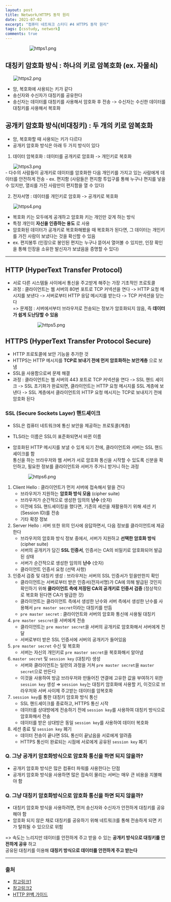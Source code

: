 ```yaml
---
layout: post
title: Network/HTTPS 동작 원리
date: 2021-07-02
excerpt: "컴퓨터 네트워크 스터디 #4 HTTPS 동작 원리"
tags: [csstudy, network]
comments: true
---
```


<div style="width:70% !important; margin:0 auto">
<img src="/assets/img/https1.png" alt="https1.png">
</div>

## 대칭키 암호화 방식 : 하나의 키로 암복호화 (ex. 자물쇠)
<div style="width:90% !important; margin:0 auto">
<img src="/assets/img/https2.png" alt="https2.png">
</div>

- 암, 복호화에 사용되는 키가 같다
- 송신자와 수신자가 대칭키를 공유한다
- 송신자는 데이터를 대칭키를 사용해서 암호화 후 전송
  -> 수신자는 수신한 데이터를 대칭키를 사용해서 복호화
  
## 공개키 암호화 방식(비대칭키) : 두 개의 키로 암복호화
- 암, 복호화할 때 사용되는 키가 다르다
- 공개키 암호화 방식은 아래 두 가지 방식이 있다

1) 데이터 암복호화 : 데이터를 공개키로 암호화 -> 개인키로 복호화
  <div style="width:90% !important; margin:0 auto">
  <img src="/assets/img/https3.png" alt="https3.png">
  </div>
  - 다수의 사람들이 공개키로 데이터를 암호화한 다음 개인키를 가지고 있는 사람에게 데이터를 안전하게 전송
  - ex. 편지함 (사람들은 편지함 투입구를 통해 누구나 편지를 넣을 수 있지만, 열쇠를 가진 사람만이 편지함을 열 수 있다)

2) 전자서명 : 데이터를 개인키로 암호화 -> 공개키로 복호화
  <div style="width:90% !important; margin:0 auto">
  <img src="/assets/img/https4.png" alt="https4.png">
  </div>

  - 복호화 키는 모두에게 공개하고 암호화 키는 개인만 갖게 하는 방식
  - 특정 개인이 **자신을 인증하는 용도** 로 사용
  - 암호화된 데이터가 공개키로 복호화해봤을 때 복호화가 된다면, 그 데이터는 개인키를 가진 사람이 보냈다는 것을 확신할 수 있음
  - ex. 편지봉투 (인장으로 봉인된 편지는 누구나 뜯어서 열어볼 수 있지만, 인장 확인을 통해 인장을 소유한 발신자가 보냈음을 증명할 수 있다)

---

## HTTP (HyperText Transfer Protocol)
- 서로 다른 시스템들 사이에서 통신을 주고받게 해주는 가장 기초적인 프로토콜
- 과정 : 클라이언트는 웹 서버의 80번 포트로 TCP 커넥션을 연다 -> HTTP 요청 메시지를 보낸다 -> 서버로부터 HTTP 응답 메시지를 받는다
-> TCP 커넥션을 닫는다  
=> 문제점 : 서버에서부터 브라우저로 전송되는 정보가 암호화되지 않음, 즉 **데이터가 쉽게 도난당할 수 있음**
<div style="width:60% !important; margin:0 auto">
<img src="/assets/img/https5.png" alt="https5.png">
</div>

## HTTPS (HyperText Transfer Protocol Secure)
- HTTP 프로토콜에 보안 기능을 추가한 것
- HTTPS는 HTTP 메시지를 **TCP로 보내기 전에 먼저 암호화하는 보안계층** 으로 보냄
- SSL을 사용함으로써 문제 해결
- 과정 : 클라이언트는 웹 서버의 443 포트로 TCP 커넥션을 연다 -> SSL 핸드 셰이크 
-> SSL 초기화가 완료되면, 클라이언트는 HTTP 요청 메시지를 SSL 계층에 보낸다 ->
SSL 계층에서 클라이언트의 HTTP 요청 메시지는 TCP로 보내지기 전에 암호화 된다

### SSL (Secure Sockets Layer) 핸드셰이크
- SSL은 컴퓨터 네트워크에 통신 보안을 제공하는 프로토콜(계층)
- TLS라는 이름은 SSL이 표준화되면서 바뀐 이름
- 암호화된 HTTP 메시지를 보낼 수 있게 되기 전에, 클라이언트와 서버는 SSL 핸드셰이크를 함  
  통신을 하는 브라우저와 웹 서버가 서로 암호화 통신을 시작할 수 있도록 신분을 확인하고, 필요한
  정보를 클라이언트와 서버가 주거니 받거니 하는 과정

  <div style="width:80% !important; margin:0 auto">
  <img src="/assets/img/https6.png" alt="https6.png">
  </div>

1. Client Hello : 클라이언트가 먼저 서버에 접속해서 말을 건다
    - 브라우저가 지원하는 **암호화 방식 모음** (cipher suite)
    - 브라우저가 순간적으로 생성한 임의의 **난수** (숫자)
    - 이전에 SSL 핸드셰이킹을 했다면, 기존의 세션을 재활용하기 위해 세션 키(Session ID)를 전송
    - 기타 확장 정보
2. Server Hello : 서버 또한 위의 인사에 응답하면서, 다음 정보를 클라이언트에 제공한다
    - 브라우저의 암호화 방식 정보 중에서, 서버가 지원하고 **선택한 암호화 방식** (cipher suite)
    - 서버의 공개키가 담긴 **SSL 인증서**, 인증서는 CA의 비밀키로 암호화되어 발급된 상태
    - 서버가 순간적으로 생성한 임의의 **난수** (숫자)
    - 클라이언트 인증서 요청 (선택 사항)
3. 인증서 검증 및 대칭키 생성 : 브라우저는 서버의 SSL 인증서가 믿을만한지 확인
    - 클라이언트는 서버로부터 받은 인증서(전자서명)가 CA에 의해 발급된 것인지 확인하기 위해 **클라이언트 측에 저장된 CA의 공개키로 인증서 검증** (정상적으로 복호화 된다면 CA가 발급한 것)
    - 클라이언트는 클라이언트 측에서 생성한 난수와 서버 측에서 생성한 난수를 사용해서 `pre master secret`이라는 대칭키를 만듬
    - `pre master secret` : 클라이언트와 서버의 암호화 통신에 사용될 대칭키
4. `pre master sescret`을 서버에게 전송
    - 클라이언트는 `pre master secret`을 서버의 공개키로 암호화해서 서버에게 전달
    - 서버로부터 받은 SSL 인증서에 서버의 공개키가 들어있음
5. `pre master secret` 수신 및 복호화
    - 서버는 자신의 개인키로 `pre master secret`을 복호화해서 알아냄
6. `master secret` 및 `session key` (대칭키) 생성
    - 서버와 클라이언트는 일련의 과정을 거쳐 `pre master secret`을 `master secret`으로 만든다
    - 이것을 사용하여 방금 브라우저와 만들어진 연결에 고유한 값을 부여하기 위한 `session key` 생성 ⇒ `session key`는 대칭키 암호화에 사용할 키, 이것으로 브라우저와 서버 사이제 주고받는 데이터를 암복호화
7. `session key`를 통한 대칭키 암호화 방식 통신
    - SSL 핸드셰이크를 종료하고, HTTPS 통신 시작
    - 데이터를 상대방에게 전송하기 전에 `session key`를 사용하여 대칭키 방식으로 암호화해서 전송
    - 데이터를 받은 상대방은 동일 `session key`를 사용하여 데이터 복호화
8. 세션 종료 및 `session key` 폐기
    - 데이터 전송이 끝나면 SSL 통신이 끝났음을 서로에게 알려줌
    - HTTPS 통신이 완료되는 시점에 서로에게 공유된 `session key` 폐기
    
### Q. 그냥 공개키 암호화방식으로 암호화 통신을 하면 되지 않을까?
- 공개키 암호화 방식은 많은 컴퓨터 파워를 사용한다는 단점
- 공개키 암호화 방식을 사용하면 많은 접속이 물리는 서버는 매우 큰 비용을 지불해야 함

### Q. 그냥 대칭키 암호화방식으로 암호화 통신을 하면 되지 않을까?
- 대칭키 암호화 방식을 사용하려면, 먼저 송신자와 수신자가 안전하게 대칭키를 공유해야 함
- 암호화 되지 않은 채로 대칭키를 공유하기 위해 네트워크를 통해 전송하게 되면 키가 탈취될 수 있으므로 위험

=> 속도는 느리지만 데이터를 안전하게 주고 받을 수 있는 **공개키 방식으로 대칭키를 안전하게 공유** 하고  
   공유된 대칭키를 이용해 **대칭키 방식으로 데이터를 안전하게 주고 받는다**

---

### 출처
- [참고링크1](https://jujubebat.github.io/cs/HTTPS/)
- [참고링크2](https://brunch.co.kr/@sangjinkang/38)
- [HTTP 완벽 가이드](https://book.naver.com/bookdb/book_detail.nhn?bid=8509980)
